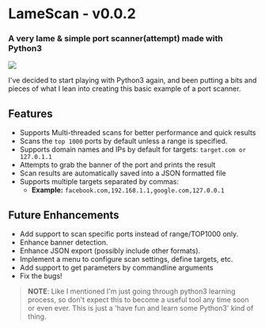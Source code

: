 # LameScan - v0.0.2 
### A very lame & simple port scanner(attempt) made with Python3

![](https://i.imgur.com/5IdZKc8.png)

I've decided to start playing with Python3 again, and been putting a bits and pieces 
of what I lean into creating this basic example of a port scanner.

## Features

- Supports Multi-threaded scans for better performance and quick results
- Scans the `top 1000` ports by default unless a range is specified.
- Supports domain names and IPs by default for targets: `target.com or 127.0.1.1`
- Attempts to grab the banner of the port and prints the result
- Scan results are automatically saved into a JSON formatted file  
- Supports multiple targets separated by commas: 
    - **Example:** `facebook.com,192.168.1.1,google.com,127.0.0.1`
  
## Future Enhancements

- Add support to scan specific ports instead of range/TOP1000 only.
- Enhance banner detection.
- Enhance JSON export (possibly include other formats).
- Implement a menu to configure scan settings, define targets, etc.
- Add support to get parameters by commandline arguments  
- Fix the bugs!



> **NOTE**: Like I mentioned I'm just going through python3 learning process, so don't expect this to become
a useful tool any time soon or even ever. This is just a 'have fun and learn some Python3' kind of thing. 


